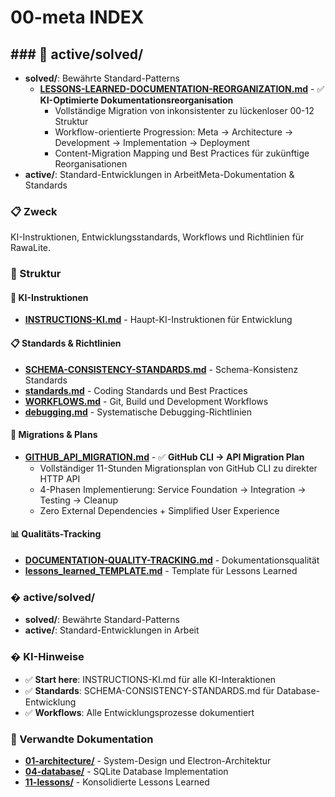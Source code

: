 # 00-meta INDEX

## ### 🔄 active/solved/
- **solved/**: Bewährte Standard-Patterns
  - **[LESSONS-LEARNED-DOCUMENTATION-REORGANIZATION.md](solved/LESSONS-LEARNED-DOCUMENTATION-REORGANIZATION.md)** - ✅ **KI-Optimierte Dokumentationsreorganisation**
    - Vollständige Migration von inkonsistenter zu lückenloser 00-12 Struktur
    - Workflow-orientierte Progression: Meta → Architecture → Development → Implementation → Deployment
    - Content-Migration Mapping und Best Practices für zukünftige Reorganisationen
- **active/**: Standard-Entwicklungen in ArbeitMeta-Dokumentation & Standards

### 📋 Zweck
KI-Instruktionen, Entwicklungsstandards, Workflows und Richtlinien für RawaLite.

### 📁 Struktur

#### 🤖 KI-Instruktionen
- **[INSTRUCTIONS-KI.md](INSTRUCTIONS-KI.md)** - Haupt-KI-Instruktionen für Entwicklung

#### 📋 Standards & Richtlinien
- **[SCHEMA-CONSISTENCY-STANDARDS.md](SCHEMA-CONSISTENCY-STANDARDS.md)** - Schema-Konsistenz Standards
- **[standards.md](standards.md)** - Coding Standards und Best Practices
- **[WORKFLOWS.md](WORKFLOWS.md)** - Git, Build und Development Workflows
- **[debugging.md](debugging.md)** - Systematische Debugging-Richtlinien

#### 🔄 Migrations & Plans
- **[GITHUB_API_MIGRATION.md](GITHUB_API_MIGRATION.md)** - ✅ **GitHub CLI → API Migration Plan**
  - Vollständiger 11-Stunden Migrationsplan von GitHub CLI zu direkter HTTP API
  - 4-Phasen Implementierung: Service Foundation → Integration → Testing → Cleanup
  - Zero External Dependencies + Simplified User Experience

#### 📊 Qualitäts-Tracking
- **[DOCUMENTATION-QUALITY-TRACKING.md](DOCUMENTATION-QUALITY-TRACKING.md)** - Dokumentationsqualität
- **[lessons_learned_TEMPLATE.md](lessons_learned_TEMPLATE.md)** - Template für Lessons Learned

### � active/solved/
- **solved/**: Bewährte Standard-Patterns
- **active/**: Standard-Entwicklungen in Arbeit

### � KI-Hinweise
- ✅ **Start here**: INSTRUCTIONS-KI.md für alle KI-Interaktionen
- ✅ **Standards**: SCHEMA-CONSISTENCY-STANDARDS.md für Database-Entwicklung
- ✅ **Workflows**: Alle Entwicklungsprozesse dokumentiert

### 🔗 Verwandte Dokumentation
- **[01-architecture/](../01-architecture/)** - System-Design und Electron-Architektur
- **[04-database/](../04-database/)** - SQLite Database Implementation
- **[11-lessons/](../11-lessons/)** - Konsolidierte Lessons Learned